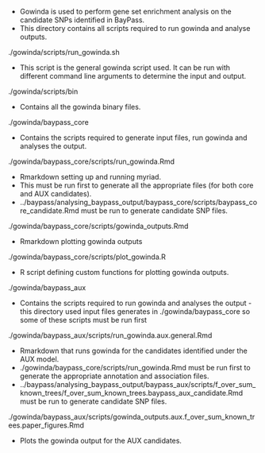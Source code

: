 - Gowinda is used to perform gene set enrichment analysis on the candidate SNPs identified in BayPass.
- This directory contains all scripts required to run gowinda and analyse outputs.


./gowinda/scripts/run_gowinda.sh
- This script is the general gowinda script used. It can be run with different command line arguments to determine the input and output.

./gowinda/scripts/bin
- Contains all the gowinda binary files.

./gowinda/baypass_core
- Contains the scripts required to generate input files, run gowinda and analyses the output. 

./gowinda/baypass_core/scripts/run_gowinda.Rmd
- Rmarkdown setting up and running myriad.
- This must be run first to generate all the appropriate files (for both core and AUX candidates).
- ../baypass/analysing_baypass_output/baypass_core/scripts/baypass_core_candidate.Rmd must be run to generate candidate SNP files.

./gowinda/baypass_core/scripts/gowinda_outputs.Rmd
- Rmarkdown plotting gowinda outputs

./gowinda/baypass_core/scripts/plot_gowinda.R
- R script defining custom functions for plotting gowinda outputs.


./gowinda/baypass_aux
- Contains the scripts required to run gowinda and analyses the output - this directory used input files generates in 
./gowinda/baypass_core so some of these scripts must be run first

./gowinda/baypass_aux/scripts/run_gowinda.aux.general.Rmd
- Rmarkdown that runs gowinda for the candidates identified under the AUX model.
- ./gowinda/baypass_core/scripts/run_gowinda.Rmd must be run first to generate the appropriate annotation and association files.
- ../baypass/analysing_baypass_output/baypass_aux/scripts/f_over_sum_known_trees/f_over_sum_known_trees.baypass_aux_candidate.Rmd must 
be run to generate candidate SNP files.

./gowinda/baypass_aux/scripts/gowinda_outputs.aux.f_over_sum_known_trees.paper_figures.Rmd
- Plots the gowinda output for the AUX candidates.

